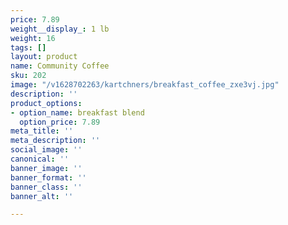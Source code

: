 ```yaml
---
price: 7.89
weight__display_: 1 lb
weight: 16
tags: []
layout: product
name: Community Coffee
sku: 202
image: "/v1628702263/kartchners/breakfast_coffee_zxe3vj.jpg"
description: ''
product_options:
- option_name: breakfast blend
  option_price: 7.89
meta_title: ''
meta_description: ''
social_image: ''
canonical: ''
banner_image: ''
banner_format: ''
banner_class: ''
banner_alt: ''

---
```


